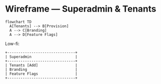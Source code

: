 # Wireframe — Superadmin & Tenants
```mermaid
flowchart TD
  A[Tenants] --> B[Provision]
  A --> C[Branding]
  A --> D[Feature Flags]
```
Low-fi:
```
+-------------------------------+
| Superadmin                    |
+-------------------------------+
| Tenants [Add]                 |
| Branding                      |
| Feature Flags                 |
+-------------------------------+
```
